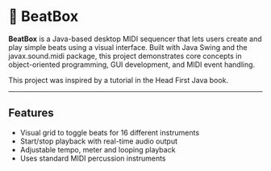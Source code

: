 # 🥁 BeatBox

**BeatBox** is a Java-based desktop MIDI sequencer that lets users create and play simple beats using a visual
interface. Built with Java Swing and the javax.sound.midi package, this project demonstrates core concepts in
object-oriented programming, GUI development, and MIDI event handling.

This project was inspired by a tutorial in the Head First Java book.

---

## Features

- Visual grid to toggle beats for 16 different instruments
- Start/stop playback with real-time audio output
- Adjustable tempo, meter and looping playback
- Uses standard MIDI percussion instruments

